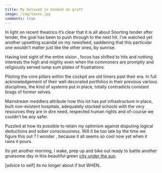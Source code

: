 ```yaml
---
title: My beloved is hooked on graft
image: /img/taxes.jpg
comments: true
---
```


In light on recent theatrics it’s clear that it is all about Snorting tender after tender, the goal has been to push through to the next hit. I’ve watched yet another upsetting scandal on my newsfeed, saddening that this particular one wouldn’t matter just like the other ones, by sunrise.

Having lost sight of the entire vision , focus has shifted to hits and nothing interests the high and mighty even when the commoners are promptly and religiously served lump sum plates of frustrations.

Piloting the core pillars within the cockpit are old timers past their era. In full acknowledgement of their well decorated portfolios in their previous various disciplines, the kind of systems put in place, totally contradicts constant brags of former selves.

Mainstream meddlers attribute how this lot has put infrastructure in place, built non-existent hospitals, adequately stocked schools with the very resources they are in dire need, respected human rights and of-course we couldn’t be any safer.

Puzzled at how its possible to retain my optimism against disputing logical deductions and sober consciousness. Will it be too late by the time we figure this out ? I wonder , because it all seems so cool now yet when it rains it pours.

Its yet another morning, I wake, prep up and bike out ready to battle another gruesome day in this beautiful green [city under the sun][1].


[advice to self] its no longer about if but WHEN..

[1]: https://www.google.com/maps/place/Nairobi,+Kenya/@-1.304788,36.5672003,10z/data=!3m1!4b1!4m5!3m4!1s0x182f1172d84d49a7:0xf7cf0254b297924c!8m2!3d-1.2920659!4d36.8219462
